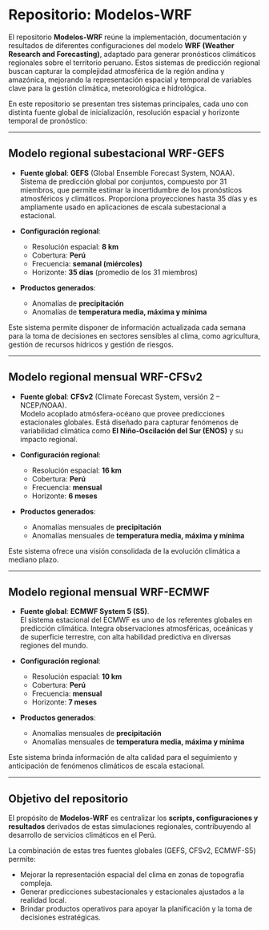 # Repositorio: Modelos-WRF

El repositorio **Modelos-WRF** reúne la implementación, documentación y resultados de diferentes configuraciones del modelo **WRF (Weather Research and Forecasting)**, adaptado para generar pronósticos climáticos regionales sobre el territorio peruano. Estos sistemas de predicción regional buscan capturar la complejidad atmosférica de la región andina y amazónica, mejorando la representación espacial y temporal de variables clave para la gestión climática, meteorológica e hidrológica.  

En este repositorio se presentan tres sistemas principales, cada uno con distinta fuente global de inicialización, resolución espacial y horizonte temporal de pronóstico:  

---

## Modelo regional subestacional **WRF-GEFS**

- **Fuente global**: **GEFS** (Global Ensemble Forecast System, NOAA).  
  Sistema de predicción global por conjuntos, compuesto por 31 miembros, que permite estimar la incertidumbre de los pronósticos atmosféricos y climáticos. Proporciona proyecciones hasta 35 días y es ampliamente usado en aplicaciones de escala subestacional a estacional.  

- **Configuración regional**:  
  - Resolución espacial: **8 km**  
  - Cobertura: **Perú**  
  - Frecuencia: **semanal (miércoles)**  
  - Horizonte: **35 días** (promedio de los 31 miembros)  

- **Productos generados**:  
  - Anomalías de **precipitación**  
  - Anomalías de **temperatura media, máxima y mínima**  

Este sistema permite disponer de información actualizada cada semana para la toma de decisiones en sectores sensibles al clima, como agricultura, gestión de recursos hídricos y gestión de riesgos.  

---

## Modelo regional mensual **WRF-CFSv2**

- **Fuente global**: **CFSv2** (Climate Forecast System, versión 2 – NCEP/NOAA).  
  Modelo acoplado atmósfera-océano que provee predicciones estacionales globales. Está diseñado para capturar fenómenos de variabilidad climática como **El Niño-Oscilación del Sur (ENOS)** y su impacto regional.  

- **Configuración regional**:  
  - Resolución espacial: **16 km**  
  - Cobertura: **Perú**  
  - Frecuencia: **mensual**  
  - Horizonte: **6 meses**  

- **Productos generados**:  
  - Anomalías mensuales de **precipitación**  
  - Anomalías mensuales de **temperatura media, máxima y mínima**  

Este sistema ofrece una visión consolidada de la evolución climática a mediano plazo.  

---

## Modelo regional mensual **WRF-ECMWF**

- **Fuente global**: **ECMWF System 5 (S5)**.  
  El sistema estacional del ECMWF es uno de los referentes globales en predicción climática. Integra observaciones atmosféricas, oceánicas y de superficie terrestre, con alta habilidad predictiva en diversas regiones del mundo.  

- **Configuración regional**:  
  - Resolución espacial: **10 km**  
  - Cobertura: **Perú**  
  - Frecuencia: **mensual**  
  - Horizonte: **7 meses**  

- **Productos generados**:  
  - Anomalías mensuales de **precipitación**  
  - Anomalías mensuales de **temperatura media, máxima y mínima**  

Este sistema brinda información de alta calidad para el seguimiento y anticipación de fenómenos climáticos de escala estacional.  

---

##  Objetivo del repositorio

El propósito de **Modelos-WRF** es centralizar los **scripts, configuraciones y resultados** derivados de estas simulaciones regionales, contribuyendo al desarrollo de servicios climáticos en el Perú.  

La combinación de estas tres fuentes globales (GEFS, CFSv2, ECMWF-S5) permite:  

- Mejorar la representación espacial del clima en zonas de topografía compleja.  
- Generar predicciones subestacionales y estacionales ajustados a la realidad local.  
- Brindar productos operativos para apoyar la planificación y la toma de decisiones estratégicas.  
